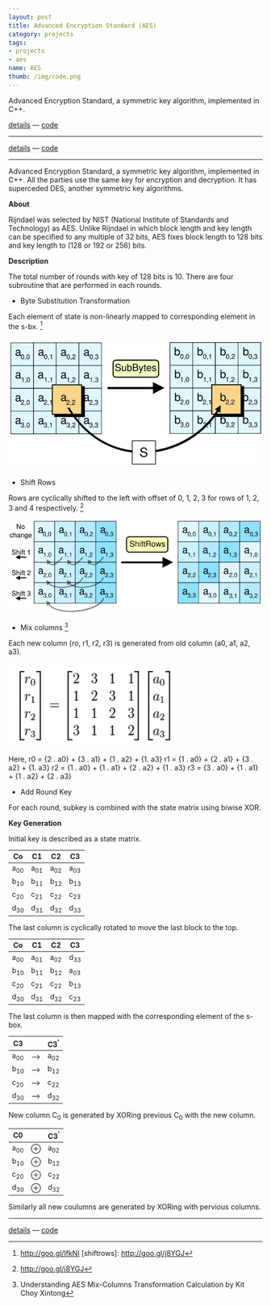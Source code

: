 ```yaml
---
layout: post
title: Advanced Encryption Standard (AES)
category: projects
tags: 
- projects
- aes 
name: AES
thumb: /img/code.png
---
```


<link rel="stylesheet" href="../css/styles.css.css" />

Advanced Encryption Standard, a symmetric key algorithm, implemented in C++.

[details][details] &mdash; [code][code]
<!-- truncate_here -->
- - -

[details][details] &mdash; [code][code]

- - -

Advanced Encryption Standard, a symmetric key algorithm, implemented in C++. All the parties use the same key for encryption and decryption. It has superceded DES, another symmetric key algorithms. 

**About**

Rijndael was selected by NIST (National Institute of Standards and Technology) as AES. Unlike Rijndael in which block length and key length can be specified to any multiple of 32 bits, AES fixes block length to 128 bits and key length to (128 or 192 or 256) bits. 
 

**Description**

The total number of rounds with key of 128 bits is 10. There are four subroutine that are performed in each rounds. 

* Byte Substitution Transformation 

Each element of state is non-linearly mapped to corresponding element in the s-bx. [^bytesub]

![Byte_Sub](/img/sub.png "Byte Sub")

* Shift Rows

Rows are cyclically shifted to the left with offset of 0, 1, 2, 3 for rows of 1, 2, 3 and 4 respectively. [^sr] 

![Shift_Rows](/img/sr.png "Shift Rows")

* Mix columns [^mc]

Each new column (ro, r1, r2, r3) is generated from old column (a0, a1, a2, a3).

![Mc](/img/mc1.png "Mix Column")

Here, 
	r0 = {2 . a0} + {3 . a1} + {1 . a2} + {1. a3}
	r1 = {1 . a0} + {2 . a1} + {3 . a2} + {1. a3}
	r2 = {1 . a0} + {1 . a1} + {2 . a2} + {1 . a3}
	r3 = {3 . a0} + {1 . a1} + {1 . a2} + {2 . a3}

* Add Round Key

For each round, subkey is combined with the state matrix using biwise XOR. 

**Key Generation**

Initial key is described as a state matrix.

Co              |       C1        |       C2        |       C3        |
----------------|-----------------|-----------------|-----------------|
a<sub>00</sub>  | a<sub>01</sub>  | a<sub>02</sub>  | a<sub>03</sub>  |
b<sub>10</sub>  | b<sub>11</sub>  | b<sub>12</sub>  | b<sub>13</sub>  |
c<sub>20</sub>  | c<sub>21</sub>  | c<sub>22</sub>  | c<sub>23</sub>  |
d<sub>30</sub>  | d<sub>31</sub>  | d<sub>32</sub>  | d<sub>33</sub>  |

The last column is cyclically rotated to move the last block to the top. 

Co              |       C1        |       C2        |       C3        |
----------------|-----------------|-----------------|-----------------|
a<sub>00</sub>  | a<sub>01</sub>  | a<sub>02</sub>  | d<sub>33</sub>  |
b<sub>10</sub>  | b<sub>11</sub>  | b<sub>12</sub>  | a<sub>03</sub>  |
c<sub>20</sub>  | c<sub>21</sub>  | c<sub>22</sub>  | b<sub>13</sub>  |
d<sub>30</sub>  | d<sub>31</sub>  | d<sub>32</sub>  | c<sub>23</sub>  |

The last column is then mapped with the corresponding element of the s-box.

C3              |                    | C3<sup>'</sup>  |
----------------|--------------------|-----------------|
a<sub>00</sub>  |     -->            | a<sub>02</sub>  | 
b<sub>10</sub>  |     -->            | b<sub>12</sub>  |
c<sub>20</sub>  |     -->            | c<sub>22</sub>  | 
d<sub>30</sub>  |     -->            | d<sub>32</sub>  | 

New column C<sub>0</sub> is generated by XORing previous C<sub>0</sub> with the new column.

C0              |                    | C3<sup>'</sup>  |
----------------|--------------------|-----------------|
a<sub>00</sub>  |   &oplus;          | a<sub>02</sub>  | 
b<sub>10</sub>  |   &oplus;          | b<sub>12</sub>  |
c<sub>20</sub>  |   &oplus;          | c<sub>22</sub>  | 
d<sub>30</sub>  |   &oplus;          | d<sub>32</sub>  | 


Similarly all new coulumns are generated by XORing with pervious columns.

- - -

[details][details] &mdash; [code][code]


[details]: http://www.scribd.com/doc/164002353/Study-and-Implementation-of-various-Cryptographic-techniques#page=42 
[code]: https://github.com/tushar-sharma/aes
[^bytesub]: http://goo.gl/lfkNI
[shiftrows]: http://goo.gl/j8YGJ
[^mc]: Understanding AES Mix-Columns Transformation Calculation by Kit Choy Xintong
[^sr]: http://goo.gl/j8YGJ

